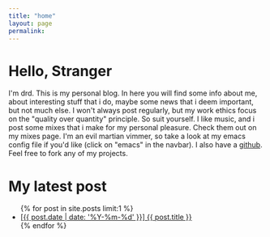 ```yaml
---
title: "home"
layout: page
permalink:
---
```


# Hello, Stranger

I'm drd.
This is my personal blog.
In here you will find some info about me, about interesting stuff that i do, maybe some news that i deem important, but not much else.  I won't always post regularly, but my work ethics focus on the "quality over quantity" principle. So suit yourself.
I like music, and i post some mixes that i make for my personal pleasure. Check them out on my mixes page.
I'm an evil martian vimmer, so take a look at my emacs config file if you'd like (click on "emacs" in the navbar).
I also have a [github](https://github.com/Dr-Dd "github"). Feel free to fork any of my projects.

# My latest post

<ul>
    {% for post in site.posts limit:1 %}
        <li>
            <a href="{{ post.url | relative_url }}">[{{ post.date | date: '%Y-%m-%d' }}] {{ post.title }}</a>
        </li>
    {% endfor %}
</ul>
